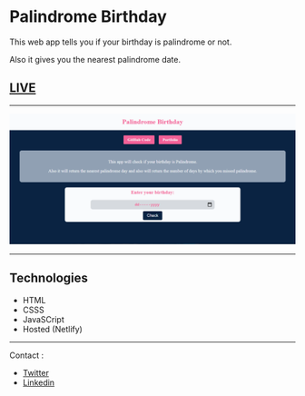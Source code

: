 # Palindrome Birthday

This web app tells you if your birthday is palindrome or not.

Also it gives you the nearest palindrome date.

## [LIVE]()

---

![Demo](./images/demo.png)

---

## Technologies

- HTML
- CSSS
- JavaSCript
- Hosted (Netlify)

---

Contact :

- [Twitter](https://twitter.com/Vanshsh2701)
- [Linkedin](https://www.linkedin.com/in/vanshsharma27/)

